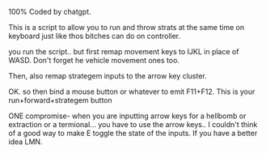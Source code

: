 100% Coded by chatgpt.

This is a script to allow you to run and throw strats at the same time on keyboard just like thos bitches can do on controller.

you run the script.. but first
remap movement keys to IJKL in place of WASD.
Don't forget he vehicle movement ones too.

Then, also remap strategem inputs to the arrow key cluster.

OK.  so then bind a mouse button or whatever to emit F11+F12.  This is your run+forward+strategem button


ONE compromise- when you are inputting arrow keys for a hellbomb or extraction or a termional... you have to use the arrow keys.. I couldn't think of a good way to make E toggle the state of the inputs.  If you have a better idea LMN.
